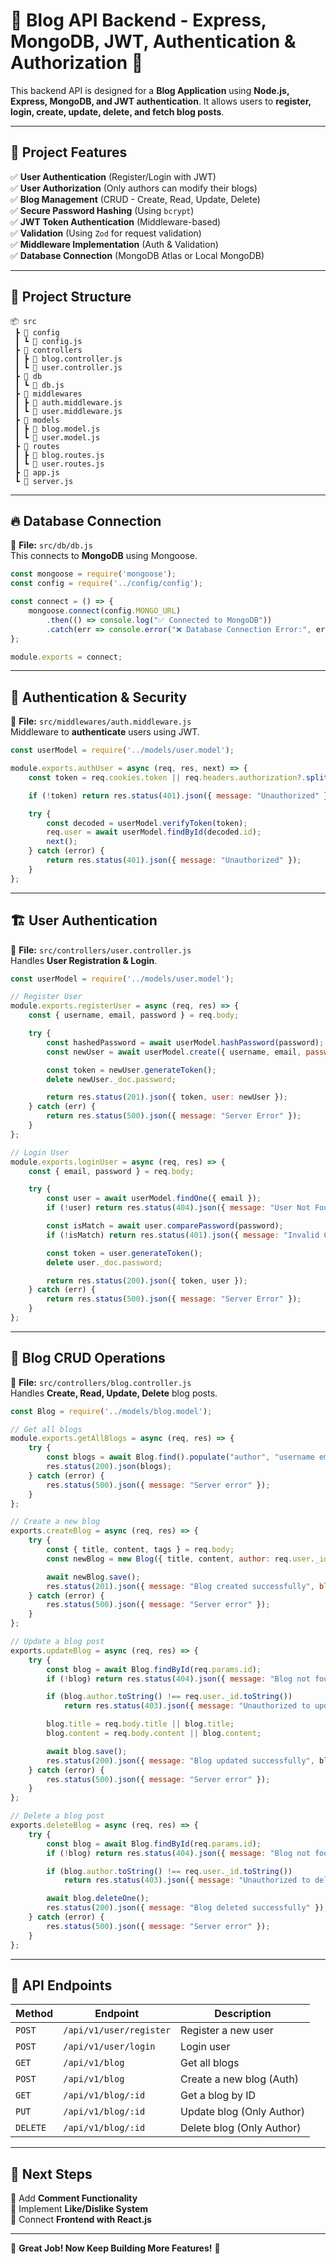 

# 📝 **Blog API Backend - Express, MongoDB, JWT, Authentication & Authorization** 🚀  

This backend API is designed for a **Blog Application** using **Node.js, Express, MongoDB, and JWT authentication**. It allows users to **register, login, create, update, delete, and fetch blog posts**.  

---

## 📌 **Project Features**
✅ **User Authentication** (Register/Login with JWT)  
✅ **User Authorization** (Only authors can modify their blogs)  
✅ **Blog Management** (CRUD - Create, Read, Update, Delete)  
✅ **Secure Password Hashing** (Using `bcrypt`)  
✅ **JWT Token Authentication** (Middleware-based)  
✅ **Validation** (Using `Zod` for request validation)  
✅ **Middleware Implementation** (Auth & Validation)  
✅ **Database Connection** (MongoDB Atlas or Local MongoDB)  

---

## 📂 **Project Structure**
```
📦 src
 ┣ 📂 config
 ┃ ┗ 📜 config.js
 ┣ 📂 controllers
 ┃ ┣ 📜 blog.controller.js
 ┃ ┗ 📜 user.controller.js
 ┣ 📂 db
 ┃ ┗ 📜 db.js
 ┣ 📂 middlewares
 ┃ ┣ 📜 auth.middleware.js
 ┃ ┗ 📜 user.middleware.js
 ┣ 📂 models
 ┃ ┣ 📜 blog.model.js
 ┃ ┗ 📜 user.model.js
 ┣ 📂 routes
 ┃ ┣ 📜 blog.routes.js
 ┃ ┗ 📜 user.routes.js
 ┣ 📜 app.js
 ┗ 📜 server.js
```

---

## 🔥 **Database Connection**
📌 **File:** `src/db/db.js`  
This connects to **MongoDB** using Mongoose.

```javascript
const mongoose = require('mongoose');
const config = require('../config/config');

const connect = () => {
    mongoose.connect(config.MONGO_URL)
        .then(() => console.log("✅ Connected to MongoDB"))
        .catch(err => console.error("❌ Database Connection Error:", err));
};

module.exports = connect;
```

---

## 🔐 **Authentication & Security**
📌 **File:** `src/middlewares/auth.middleware.js`  
Middleware to **authenticate** users using JWT.

```javascript
const userModel = require('../models/user.model');

module.exports.authUser = async (req, res, next) => {
    const token = req.cookies.token || req.headers.authorization?.split(" ")[1];

    if (!token) return res.status(401).json({ message: "Unauthorized" });

    try {
        const decoded = userModel.verifyToken(token);
        req.user = await userModel.findById(decoded.id);
        next(); 
    } catch (error) {
        return res.status(401).json({ message: "Unauthorized" });
    }
};
```

---

## 🏗️ **User Authentication**
📌 **File:** `src/controllers/user.controller.js`  
Handles **User Registration & Login**.

```javascript
const userModel = require('../models/user.model');

// Register User
module.exports.registerUser = async (req, res) => {
    const { username, email, password } = req.body;

    try {
        const hashedPassword = await userModel.hashPassword(password);
        const newUser = await userModel.create({ username, email, password: hashedPassword });

        const token = newUser.generateToken();
        delete newUser._doc.password; 

        return res.status(201).json({ token, user: newUser });
    } catch (err) {
        return res.status(500).json({ message: "Server Error" });
    }
};

// Login User
module.exports.loginUser = async (req, res) => {
    const { email, password } = req.body;

    try {
        const user = await userModel.findOne({ email });
        if (!user) return res.status(404).json({ message: "User Not Found" });

        const isMatch = await user.comparePassword(password);
        if (!isMatch) return res.status(401).json({ message: "Invalid Credentials" });

        const token = user.generateToken();
        delete user._doc.password;

        return res.status(200).json({ token, user });
    } catch (err) {
        return res.status(500).json({ message: "Server Error" });
    }
};
```

---

## 📝 **Blog CRUD Operations**
📌 **File:** `src/controllers/blog.controller.js`  
Handles **Create, Read, Update, Delete** blog posts.

```javascript
const Blog = require('../models/blog.model');

// Get all blogs
module.exports.getAllBlogs = async (req, res) => {
    try {
        const blogs = await Blog.find().populate("author", "username email").sort({ createdAt: -1 });
        res.status(200).json(blogs);
    } catch (error) {
        res.status(500).json({ message: "Server error" });
    }
};

// Create a new blog
exports.createBlog = async (req, res) => {
    try {
        const { title, content, tags } = req.body;
        const newBlog = new Blog({ title, content, author: req.user._id, tags });

        await newBlog.save();
        res.status(201).json({ message: "Blog created successfully", blog: newBlog });
    } catch (error) {
        res.status(500).json({ message: "Server error" });
    }
};

// Update a blog post
exports.updateBlog = async (req, res) => {
    try {
        const blog = await Blog.findById(req.params.id);
        if (!blog) return res.status(404).json({ message: "Blog not found" });

        if (blog.author.toString() !== req.user._id.toString()) 
            return res.status(403).json({ message: "Unauthorized to update this blog" });

        blog.title = req.body.title || blog.title;
        blog.content = req.body.content || blog.content;

        await blog.save();
        res.status(200).json({ message: "Blog updated successfully", blog });
    } catch (error) {
        res.status(500).json({ message: "Server error" });
    }
};

// Delete a blog post
exports.deleteBlog = async (req, res) => {
    try {
        const blog = await Blog.findById(req.params.id);
        if (!blog) return res.status(404).json({ message: "Blog not found" });

        if (blog.author.toString() !== req.user._id.toString()) 
            return res.status(403).json({ message: "Unauthorized to delete this blog" });

        await blog.deleteOne();
        res.status(200).json({ message: "Blog deleted successfully" });
    } catch (error) {
        res.status(500).json({ message: "Server error" });
    }
};
```

---

## 🔄 **API Endpoints**
| **Method** | **Endpoint**       | **Description**              |
|------------|--------------------|------------------------------|
| `POST`     | `/api/v1/user/register` | Register a new user          |
| `POST`     | `/api/v1/user/login`    | Login user                   |
| `GET`      | `/api/v1/blog`          | Get all blogs                 |
| `POST`     | `/api/v1/blog`          | Create a new blog (Auth)      |
| `GET`      | `/api/v1/blog/:id`      | Get a blog by ID              |
| `PUT`      | `/api/v1/blog/:id`      | Update blog (Only Author)     |
| `DELETE`   | `/api/v1/blog/:id`      | Delete blog (Only Author)     |

---

## 🎯 **Next Steps**
🔹 Add **Comment Functionality**  
🔹 Implement **Like/Dislike System**  
🔹 Connect **Frontend with React.js**  

---

🚀 **Great Job! Now Keep Building More Features!** 🚀
